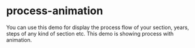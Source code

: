 # process-animation

You can use this demo for display the process flow of your section, years, steps of any kind of section etc.
This demo is showing process with animation.
